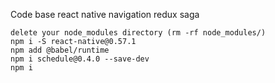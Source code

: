 Code base react native navigation redux saga


```
delete your node_modules directory (rm -rf node_modules/)
npm i -S react-native@0.57.1
npm add @babel/runtime
npm i schedule@0.4.0 --save-dev
npm i
```

